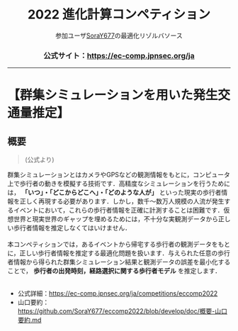 <div align="center">

# 2022 進化計算コンペティション
参加ユーザ[SoraY677](https://github.com/SoraY677/)の最適化リゾルバソース

### 公式サイト：https://ec-comp.jpnsec.org/ja

</div>

---

# 【群集シミュレーションを用いた発生交通量推定】

## 概要

> (公式より)

群集シミュレーションとはカメラやGPSなどの観測情報をもとに，コンピュータ上で歩行者の動きを模擬する技術です．高精度なシミュレーションを行うためには， **「いつ」・「どこからどこへ」・「どのような人が」** といった現実の歩行者情報を正しく再現する必要があります．しかし，数千～数万人規模の人流が発生するイベントにおいて，これらの歩行者情報を正確に計測することは困難です．仮想世界と現実世界のギャップを埋めるためには，不十分な実観測データから正しい歩行者情報を推定しなくてはいけません．<br>
<br>
本コンペティションでは，あるイベントから帰宅する歩行者の観測データをもとに，正しい歩行者情報を推定する最適化問題を扱います．与えられた任意の歩行者情報から得られた群集シミュレーション結果と観測データの誤差を最小化することで， **歩行者の出発時刻，経路選択に関する歩行者モデル** を推定します．<br>
<br>

- 公式詳細：https://ec-comp.jpnsec.org/ja/competitions/eccomp2022
- 山口要約：https://github.com/SoraY677/eccomp2022/blob/develop/doc/概要-山口要約.md


